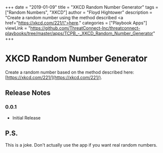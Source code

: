 +++
date = "2019-01-09"
title = "XKCD Random Number Generator"
tags = ["Random Numbers", "XKCD"]
author = "Floyd Hightower"
description = "Create a random number using the method described <a href=\"https://xkcd.com/221/\">here</a>."
categories = ["Playbook Apps"]
viewLink = "https://github.com/ThreatConnect-Inc/threatconnect-playbooks/tree/master/apps/TCPB_-_XKCD_Random_Number_Generator"
+++

# XKCD Random Number Generator

Create a random number based on the method described here: [https://xkcd.com/221/](https://xkcd.com/221/).

## Release Notes

### 0.0.1

* Initial Release

## P.S.

This is a joke. Don't actually use the app if you want real random numbers.
